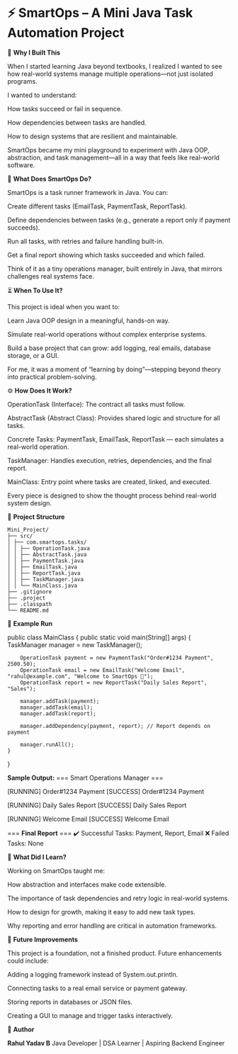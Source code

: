 # **⚡ SmartOps – A Mini Java Task Automation Project**


🌱 **Why I Built This**

When I started learning Java beyond textbooks, I realized I wanted to see how real-world systems manage multiple operations—not just isolated programs.

I wanted to understand:

How tasks succeed or fail in sequence.

How dependencies between tasks are handled.

How to design systems that are resilient and maintainable.

SmartOps became my mini playground to experiment with Java OOP, abstraction, and task management—all in a way that feels like real-world software.

🧩 **What Does SmartOps Do?**

SmartOps is a task runner framework in Java. You can:

Create different tasks (EmailTask, PaymentTask, ReportTask).

Define dependencies between tasks (e.g., generate a report only if payment succeeds).

Run all tasks, with retries and failure handling built-in.

Get a final report showing which tasks succeeded and which failed.

Think of it as a tiny operations manager, built entirely in Java, that mirrors challenges real systems face.

⏳ **When To Use It?**

This project is ideal when you want to:

Learn Java OOP design in a meaningful, hands-on way.

Simulate real-world operations without complex enterprise systems.

Build a base project that can grow: add logging, real emails, database storage, or a GUI.

For me, it was a moment of “learning by doing”—stepping beyond theory into practical problem-solving.

⚙️ **How Does It Work?**

OperationTask (Interface): The contract all tasks must follow.

AbstractTask (Abstract Class): Provides shared logic and structure for all tasks.

Concrete Tasks: PaymentTask, EmailTask, ReportTask — each simulates a real-world operation.

TaskManager: Handles execution, retries, dependencies, and the final report.

MainClass: Entry point where tasks are created, linked, and executed.

Every piece is designed to show the thought process behind real-world system design.

📂 **Project Structure**
```text
Mini_Project/
├── src/
│ ├── com.smartops.tasks/
│ │ ├── OperationTask.java
│ │ ├── AbstractTask.java
│ │ ├── PaymentTask.java
│ │ ├── EmailTask.java
│ │ ├── ReportTask.java
│ │ ├── TaskManager.java
│ │ └── MainClass.java
├── .gitignore
├── .project
├── .classpath
└── README.md
```

🚀 **Example Run**

public class MainClass {
    public static void main(String[] args) {
        TaskManager manager = new TaskManager();

        OperationTask payment = new PaymentTask("Order#1234 Payment", 2500.50);
        OperationTask email = new EmailTask("Welcome Email", "rahul@example.com", "Welcome to SmartOps 🚀");
        OperationTask report = new ReportTask("Daily Sales Report", "Sales");

        manager.addTask(payment);
        manager.addTask(email);
        manager.addTask(report);

        manager.addDependency(payment, report); // Report depends on payment

        manager.runAll();
    }
}

**Sample Output:**
=== Smart Operations Manager ===

[RUNNING] Order#1234 Payment
[SUCCESS] Order#1234 Payment

[RUNNING] Daily Sales Report
[SUCCESS] Daily Sales Report

[RUNNING] Welcome Email
[SUCCESS] Welcome Email

=== **Final Report** ===
✔️ Successful Tasks: Payment, Report, Email
❌ Failed Tasks: None

🌟 **What Did I Learn?**

Working on SmartOps taught me:

How abstraction and interfaces make code extensible.

The importance of task dependencies and retry logic in real-world systems.

How to design for growth, making it easy to add new task types.

Why reporting and error handling are critical in automation frameworks.

🚧 **Future Improvements**

This project is a foundation, not a finished product. Future enhancements could include:

Adding a logging framework instead of System.out.println.

Connecting tasks to a real email service or payment gateway.

Storing reports in databases or JSON files.

Creating a GUI to manage and trigger tasks interactively.

👤 **Author**

**Rahul Yadav B**
Java Developer | DSA Learner | Aspiring Backend Engineer

  

